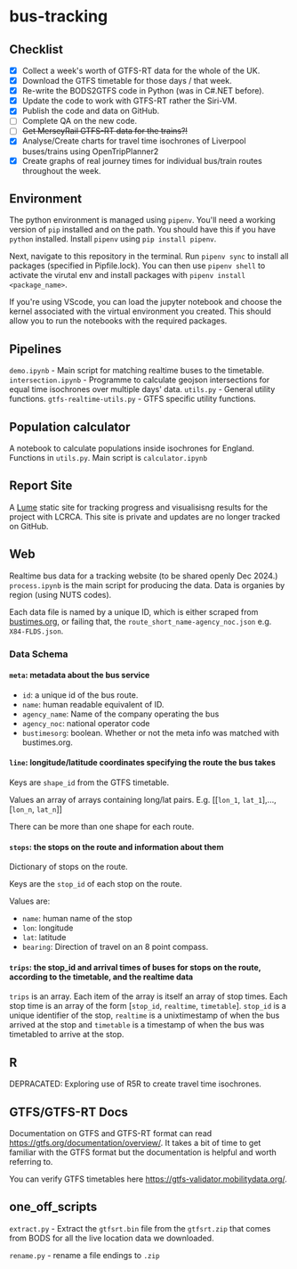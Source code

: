 # bus-tracking

## Checklist

- [X] Collect a week's worth of GTFS-RT data for the whole of the UK.
- [X] Download the GTFS timetable for those days / that week.
- [X] Re-write the BODS2GTFS code in Python (was in C#.NET before).
- [X] Update the code to work with GTFS-RT rather the Siri-VM.
- [X] Publish the code and data on GitHub.
- [ ] Complete QA on the new code.
- [ ] ~~Get MerseyRail GTFS-RT data for the trains?!~~
- [X] Analyse/Create charts for travel time isochrones of Liverpool buses/trains using OpenTripPlanner2
- [X] Create graphs of real journey times for individual bus/train routes throughout the week.

## Environment

The python environment is managed using `pipenv`. You'll need a working version of `pip` installed and on the path. You should have this if you have `python` installed. Install `pipenv` using `pip install pipenv`.

Next, navigate to this repository in the terminal. Run `pipenv sync` to install all packages (specified in Pipfile.lock). You can then use `pipenv shell` to activate the virutal env and install packages with `pipenv install <package_name>`.

If you're using VScode, you can load the jupyter notebook and choose the kernel associated with the virtual environment you created. This should allow you to run the notebooks with the required packages.

## Pipelines

`demo.ipynb` - Main script for matching realtime buses to the timetable.
`intersection.ipynb` - Programme to calculate geojson intersections for equal time isochrones over multiple days' data.
`utils.py` - General utility functions.
`gtfs-realtime-utils.py` - GTFS specific utility functions.

## Population calculator

A notebook to calculate populations inside isochrones for England.
Functions in `utils.py`. Main script is `calculator.ipynb`

## Report Site

A [Lume](https://lume.land) static site for tracking progress and visualisisng results for the project with LCRCA. This site is private and updates are no longer tracked on GitHub.

## Web

Realtime bus data for a tracking website (to be shared openly Dec 2024.)
`process.ipynb` is the main script for producing the data.
Data is organies by region (using NUTS codes).

Each data file is named by a unique ID, which is either scraped from [bustimes.org](https://bustimes.org), or failing that, the `route_short_name-agency_noc.json` e.g. `X84-FLDS.json`.

### Data Schema

#### `meta`: metadata about the bus service

- `id`: a unique id of the bus route.
- `name`: human readable equivalent of ID.
- `agency_name`: Name of the company operating the bus
- `agency_noc`: national operator code
- `bustimesorg`: boolean. Whether or not the meta info was matched with bustimes.org.

#### `line`: longitude/latitude coordinates specifying the route the bus takes

Keys are `shape_id` from the GTFS timetable.

Values an array of arrays containing long/lat pairs. E.g. [[`lon_1`, `lat_1`],...,[`lon_n`, `lat_n`]]

There can be more than one shape for each route.

#### `stops`: the stops on the route and information about them

Dictionary of stops on the route.

Keys are the `stop_id` of each stop on the route.

Values are:

- `name`: human name of the stop
- `lon`: longitude
- `lat`: latitude
- `bearing`: Direction of travel on an 8 point compass.

#### `trips`: the stop_id and arrival times of buses for stops on the route, according to the timetable, and the realtime data

`trips` is an array. Each item of the array is itself an array of stop times. Each stop time is an array of the form [`stop_id`, `realtime`, `timetable`].
`stop_id` is a unique identifier of the stop, `realtime` is a unixtimestamp of when the bus arrived at the stop and `timetable` is a timestamp of when the bus was timetabled to arrive at the stop.

## R

DEPRACATED: Exploring use of R5R to create travel time isochrones.

## GTFS/GTFS-RT Docs

Documentation on GTFS and GTFS-RT format can read <https://gtfs.org/documentation/overview/>. It takes a bit of time to get familiar with the GTFS format but the documentation is helpful and worth referring to.

You can verify GTFS timetables here <https://gtfs-validator.mobilitydata.org/>.

## one_off_scripts

`extract.py` - Extract the `gtfsrt.bin` file from the `gtfsrt.zip` that comes from BODS for all the live location data we downloaded.

`rename.py` - rename a file endings to `.zip`
